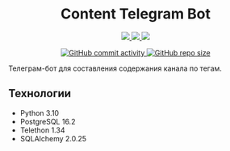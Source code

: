 <h1 align="center">Content Telegram Bot</h1>

<p align="center">
<a href="https://www.python.org/downloads/release/python-3100/">
<img src="https://img.shields.io/badge/python-3670A0?style=for-the-badge&logo=python&logoColor=ffdd54"/>
<a href="https://www.postgresql.org/">
<img src="https://img.shields.io/badge/postgres-%23316192.svg?style=for-the-badge&logo=postgresql&logoColor=white"/>
<a href="https://python-poetry.org/">
<img src="https://img.shields.io/badge/Poetry-%233B82F6.svg?style=for-the-badge&logo=poetry&logoColor=0B3D8D"/>
</p>

<p align="center">
<img alt="GitHub commit activity" src="https://img.shields.io/github/commit-activity/t/Kozorez-V/content-telegram-bot">
<img alt="GitHub repo size" src="https://img.shields.io/github/repo-size/Kozorez-V/content-telegram-bot">
</a></p>


Телеграм-бот для составления содержания канала по тегам.

## Технологии

- Python 3.10
- PostgreSQL 16.2
- Telethon 1.34
- SQLAlchemy 2.0.25